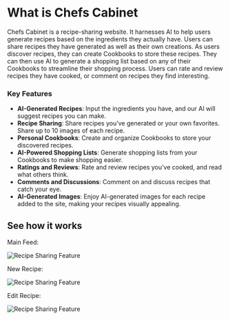 # What is Chefs Cabinet

Chefs Cabinet is a recipe-sharing website. It harnesses AI to help users generate recipes based on the ingredients they actually have. Users can share recipes they have generated as well as their own creations. As users discover recipes, they can create Cookbooks to store these recipes. They can then use AI to generate a shopping list based on any of their Cookbooks to streamline their shopping process. Users can rate and review recipes they have cooked, or comment on recipes they find interesting.

### Key Features

- **AI-Generated Recipes**: Input the ingredients you have, and our AI will suggest recipes you can make.
- **Recipe Sharing**: Share recipes you’ve generated or your own favorites. Share up to 10 images of each recipe.
- **Personal Cookbooks**: Create and organize Cookbooks to store your discovered recipes.
- **AI-Powered Shopping Lists**: Generate shopping lists from your Cookbooks to make shopping easier.
- **Ratings and Reviews**: Rate and review recipes you’ve cooked, and read what others think.
- **Comments and Discussions**: Comment on and discuss recipes that catch your eye.
- **AI-Generated Images**: Enjoy AI-generated images for each recipe added to the site, making your recipes visually appealing.

## See how it works
Main Feed:

 ![Recipe Sharing Feature](https://github.com/jorted-runner/chefs-cabinet/blob/main/static/images/Recipe%20Feed.gif)

 
New Recipe:

 ![Recipe Sharing Feature](https://github.com/jorted-runner/chefs-cabinet/blob/main/static/images/New%20Recipe.gif)

 
Edit Recipe:

![Recipe Sharing Feature](https://github.com/jorted-runner/chefs-cabinet/blob/main/static/images/Edit%20Recipe.gif)
